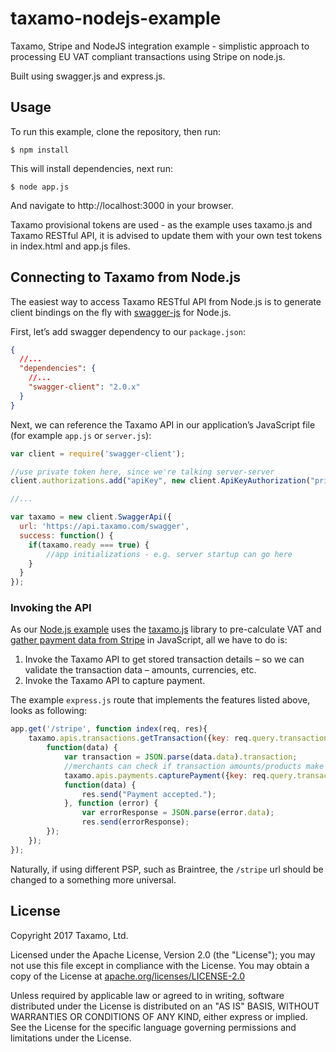 # taxamo-nodejs-example

Taxamo, Stripe and NodeJS integration example - simplistic approach to processing EU VAT compliant transactions using Stripe on node.js.

Built using swagger.js and express.js.

## Usage

To run this example, clone the repository, then run:

```
$ npm install
```

This will install dependencies, next run:

```
$ node app.js
```

And navigate to http://localhost:3000 in your browser.

Taxamo provisional tokens are used - as the example uses taxamo.js and Taxamo RESTful API, it is advised to update them with your own test tokens in index.html and app.js files.


## Connecting to Taxamo from Node.js

The easiest way to access Taxamo RESTful API from Node.js is to generate client bindings on the fly with [swagger-js](https://github.com/swagger-api/swagger-js/) for Node.js.

First, let’s add swagger dependency to our `package.json`:

```json
{
  //...
  "dependencies": {
    //...
    "swagger-client": "2.0.x"
  }
}
```
    
Next, we can reference the Taxamo API in our application’s JavaScript file (for example `app.js` or `server.js`):

```javascript
var client = require('swagger-client');

//use private token here, since we're talking server-server
client.authorizations.add("apiKey", new client.ApiKeyAuthorization("private_token", "***************", "query"));

//...

var taxamo = new client.SwaggerApi({
  url: 'https://api.taxamo.com/swagger',
  success: function() {
    if(taxamo.ready === true) {
        //app initializations - e.g. server startup can go here
    }
  }
});
```

### Invoking the API

As our [Node.js example](https://github.com/taxamo/taxamo-nodejs-example) uses the [taxamo.js](/doc/taxamojs) library to pre-calculate VAT and [gather payment data from Stripe](/doc/integration/stripe/checkout_form) in JavaScript, all we have to do is:

1.  Invoke the Taxamo API to get stored transaction details – so we can validate the transaction data – amounts, currencies, etc.
2.  Invoke the Taxamo API to capture payment.

The example `express.js` route that implements the features listed above, looks as following:

```javascript
app.get('/stripe', function index(req, res){
    taxamo.apis.transactions.getTransaction({key: req.query.transaction_key}, 
        function(data) {
            var transaction = JSON.parse(data.data).transaction;
            //merchants can check if transaction amounts/products make sense here
            taxamo.apis.payments.capturePayment({key: req.query.transaction_key}, 
            function(data) {
                res.send("Payment accepted.");
            }, function (error) {
                var errorResponse = JSON.parse(error.data);
                res.send(errorResponse);
        });
    });
});
```

Naturally, if using different PSP, such as Braintree, the `/stripe` url should be changed to a something more universal.


## License
Copyright 2017 Taxamo, Ltd.

Licensed under the Apache License, Version 2.0 (the "License"); you may not use this file except in compliance with the License. You may obtain a copy of the License at [apache.org/licenses/LICENSE-2.0](http://www.apache.org/licenses/LICENSE-2.0)

Unless required by applicable law or agreed to in writing, software distributed under the License is distributed on an "AS IS" BASIS, WITHOUT WARRANTIES OR CONDITIONS OF ANY KIND, either express or implied. See the License for the specific language governing permissions and limitations under the License.
